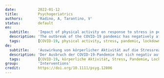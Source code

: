 ```yaml
---
date:          2022-01-12
title:         Psychogeriatrics
authors:       'Radino, A, Tarantino, V'
status:        default
en:
  subtitle:    'Impact of physical activity on response to stress in people aged 65 and over during COVID-19 pandemic lockdown'
  description: 'The outbreak of the COVID-19 pandemic has negatively affected the lives of many people. In particular, restrictions of physical activity (PA) due to pandemic-related lockdown have impacted their psychological status. The aim of this work was to investigate the relationship between PA habits, before the pandemic and during the lockdown, and responses to stress due to home isolation during the lockdown, in older people. To this aim, an online survey addressed to people aged 65 years and over was conducted during the first pandemic wave in Italy (Study 1). To explore the effect of PA restrictions on responses to stress over time, the survey was replicated during the second wave (Study 2). A group of 72 and 43 participants, from 65 to 88 years, completed the two studies, respectively. The survey required the completion of the International Physical Activity Questionnaire, and of two questionnaires on stress response, namely, the Impact of Event Scale-Revised and the Perceived Stress Scale. The correlation between the questionnaires’ scores was examined. Study 1 demonstrated that higher levels of PA during the lockdown, related to working and walking activities, were associated with fewer stress-related symptoms and lower stress perception. In parallel, greater reduction of PA, during lockdown compared to the pre-pandemic period, was associated with more stress-related symptoms. People who spent more time at rest (sitting) before and during the pandemic lockdown were those who showed higher psychological impact. Study 2 confirmed the benefits of maintaining working activities during lockdown, but also showed that during the second pandemic wave people were more resilient to PA restrictions and home isolation, even if conducting a sedentary lifestyle. Maintaining good levels of PA during lockdown was a protective factor against developing stress-related symptoms in older people. On the other hand, more resilient response to stress emerged in this population during the second wave.'
  tags:        [COVID-19, physical activity, stress, pandemic, lockdown, elderly]
de:
  subtitle:    'Auswirkung von körperlicher Aktivität auf die Stressreaktion bei Menschen ab 65 Jahren während der COVID-19-Lockdowns'
  description: 'Der Ausbruch der COVID-19-Pandemie hat sich negativ auf das Leben vieler Menschen ausgewirkt. Insbesondere die Einschränkung der körperlichen Aktivität (PA) aufgrund der pandemiebedingten Abriegelung hat sich auf ihren psychologischen Zustand ausgewirkt. Ziel dieser Arbeit war es, den Zusammenhang zwischen den Bewegungsgewohnheiten älterer Menschen vor und während der Pandemie und der Stressreaktion auf die häusliche Isolation während der Abriegelung zu untersuchen. Zu diesem Zweck wurde während der ersten Pandemiewelle in Italien (Studie 1) eine Online-Befragung von Personen im Alter von 65 Jahren und älter durchgeführt. Um die Auswirkung von Einschränkungen der körperlichen Betätigung auf die Reaktion auf Stress im Laufe der Zeit zu untersuchen, wurde die Umfrage während der zweiten Welle wiederholt (Studie 2). Eine Gruppe von 72 bzw. 43 Teilnehmern im Alter von 65 bis 88 Jahren nahm an den beiden Studien teil. Im Rahmen der Erhebung mussten der Internationale Fragebogen zur körperlichen Aktivität und zwei Fragebögen zur Stressreaktion ausgefüllt werden, nämlich die Impact of Event Scale-Revised und die Perceived Stress Scale. Die Korrelation zwischen den Ergebnissen der Fragebögen wurde untersucht. Studie 1 zeigte, dass ein höheres Maß an PA während des Lockdowns, bezogen auf Arbeits- und Gehaktivitäten, mit weniger stressbedingten Symptomen und einem geringeren Stressempfinden verbunden war. Parallel dazu war eine stärkere Verringerung des PA während der Abriegelung im Vergleich zur Zeit vor der Pandemie mit mehr stressbedingten Symptomen verbunden. Personen, die vor und während der Pandemieabriegelung mehr Zeit in Ruhe (im Sitzen) verbrachten, wiesen eine höhere psychische Belastung auf. Studie 2 bestätigte die Vorteile der Aufrechterhaltung von Arbeitsaktivitäten während der Abriegelung, zeigte aber auch, dass die Menschen während der zweiten Pandemiewelle besser mit den Einschränkungen der körperlichen Aktivität und der Isolation zu Hause zurechtkamen, selbst wenn sie einen sitzenden Lebensstil pflegten. Die Aufrechterhaltung eines guten Niveaus an körperlicher Aktivität während der Abriegelung war ein Schutzfaktor gegen die Entwicklung stressbedingter Symptome bei älteren Menschen. Andererseits zeigte sich in dieser Bevölkerungsgruppe während der zweiten Welle eine größere Widerstandsfähigkeit gegenüber Stress.' 
  tags:        [COVID-19, körperliche Aktivität, Stress, Pandemie, Lockdown, ältere Menschen]
group:         'Interventions'
credit:        https://doi.org/10.1111/psyg.12806
---
```

